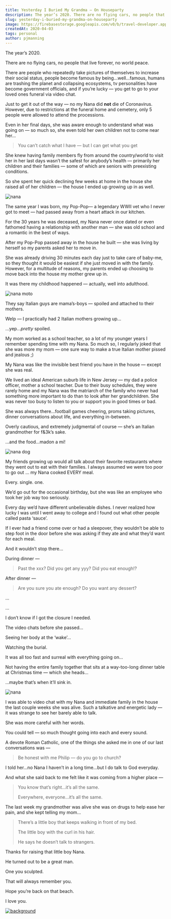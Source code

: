 ```yaml
---
title: Yesterday I Buried My Grandma — On Houseparty
description: The year’s 2020. There are no flying cars, no people that live forever, no world peace...you just bury your loved ones on Houseparty
slug: yesterday-i-buried-my-grandma-on-houseparty
image: https://firebasestorage.googleapis.com/v0/b/travel-developer.appspot.com/o/posts%2Fyesterday-i-buried-my-grandma-on-houseparty%2Fnana1.jpg?alt=media&token=47ae28d9-7cc1-4feb-96b2-ffecad6087df
createdAt: 2020-04-03
tags: personal
author: pjmanning
---
```


The year’s 2020.

There are no flying cars, no people that live forever, no world peace.

There are people who repeatedly take pictures of themselves to increase their social status, people become famous by being…well…famous, humans are trashing the planet and collapsing ecosystems, tv personalities have become government officials, and if you’re lucky — you get to go to your loved ones funeral via video chat.

Just to get it out of the way — no my Nana did **not** die of Coronavirus. However, due to restrictions at the funeral home and cemetery, only 5 people were allowed to attend the processions.

Even in her final days, she was aware enough to understand what was going on — so much so, she even told her own children not to come near her…

> You can’t catch what I have — but I can get what you get

She knew having family members fly from around the country/world to visit her in her last days wasn’t the safest for anybody’s health — primarily her children and their families — some of which are seniors with preexisting conditions.

So she spent her quick declining few weeks at home in the house she raised all of her children — the house I ended up growing up in as well.

![nana](https://firebasestorage.googleapis.com/v0/b/travel-developer.appspot.com/o/posts%2Fyesterday-i-buried-my-grandma-on-houseparty%2Fnana2.jpg?alt=media&token=efbc95b2-d58f-40de-a9af-5fde8fc11136)

The same year I was born, my Pop-Pop— a legendary WWII vet who I never got to meet — had passed away from a heart attack in our kitchen.

For the 30 years he was deceased, my Nana never once dated or even fathomed having a relationship with another man — she was old school and a romantic in the best of ways.

After my Pop-Pop passed away in the house he built — she was living by herself so my parents asked her to move in.

She was already driving 30 minutes each day just to take care of baby-me, so they thought it would be easiest if she just moved in with the family. However, for a multitude of reasons, my parents ended up choosing to move back into the house my mother grew up in.

It was there my childhood happened — actually, well into adulthood.

![nana moto](https://firebasestorage.googleapis.com/v0/b/travel-developer.appspot.com/o/posts%2Fyesterday-i-buried-my-grandma-on-houseparty%2Fnana3.jpg?alt=media&token=49eda011-8ff4-499c-9565-cbd6c197f1a2)

They say Italian guys are mama’s-boys — spoiled and attached to their mothers.

Welp — I practically had 2 Italian mothers growing up…

…yep…_pretty_ spoiled.

My mom worked as a school teacher, so a lot of my younger years I remember spending time with my Nana. So much so, I regularly joked that she was more my mom — one sure way to make a true Italian mother pissed and jealous ;)

My Nana was like the invisible best friend you have in the house — except she was real.

We lived an ideal American suburb life in New Jersey — my dad a police officer, mother a school teacher. Due to their busy schedules, they were rarely home and my Nana was the matriarch of the family who never had something more important to do than to look after her grandchildren. She was never too busy to listen to you or support you in good times or bad.

She was always there…football games cheering, proms taking pictures, dinner conversations about life, and everything in-between.

Overly cautious, and extremely judgmental of course — she’s an Italian grandmother for f&3k’s sake.

…and the food…madon a mi!

![nana dog](https://firebasestorage.googleapis.com/v0/b/travel-developer.appspot.com/o/posts%2Fyesterday-i-buried-my-grandma-on-houseparty%2Fnana4.jpg?alt=media&token=4acb7584-624c-46a5-a303-8e7fa98495f7)

My friends growing up would all talk about their favorite restaurants where they went out to eat with their families. I always assumed we were too poor to go out … my Nana cooked EVERY meal.

Every. single. one.

We’d go out for the occasional birthday, but she was like an employee who took her job way too seriously.

Every day we’d have different unbelievable dishes. I never realized how lucky I was until I went away to college and I found out what other people called pasta ‘sauce’.

If I ever had a friend come over or had a sleepover, they wouldn’t be able to step foot in the door before she was asking if they ate and what they’d want for each meal.

And it wouldn’t stop there…

During dinner —

> Past the xxx? Did you get any yyy? Did you eat enough!?

After dinner —

> Are you sure you ate enough? Do you want any dessert?

...

...

I don’t know if I got the closure I needed.

The video chats before she passed…

Seeing her body at the ‘wake’…

Watching the burial.

It was all too fast and surreal with everything going on…

Not having the entire family together that sits at a way-too-long dinner table at Christmas time — which she heads…

…maybe that’s when it’ll sink in.

![nana](https://firebasestorage.googleapis.com/v0/b/travel-developer.appspot.com/o/posts%2Fyesterday-i-buried-my-grandma-on-houseparty%2Fnana5.jpg?alt=media&token=98654f6a-a5a2-4062-97ba-35287f748d76)

I was able to video chat with my Nana and immediate family in the house the last couple weeks she was alive. Such a talkative and energetic lady — it was strange to see her barely able to talk.

She was more careful with her words.

You could tell — so much thought going into each and every sound.

A devote Roman Catholic, one of the things she asked me in one of our last conversations was —

> Be honest with me Philip — do you go to church?

I told her…no Nana I haven’t in a long time…but I do talk to God everyday.

And what she said back to me felt like it was coming from a higher place —

> You know that’s right…it’s all the same.
>
> Everywhere, everyone…it’s all the same.

The last week my grandmother was alive she was on drugs to help ease her pain, and she kept telling my mom…

> There’s a little boy that keeps walking in front of my bed.
>
> The little boy with the curl in his hair.
>
> He says he doesn’t talk to strangers.

Thanks for raising that little boy Nana.

He turned out to be a great man.

One you sculpted.

That will always remember you.

Hope you’re back on that beach.

I love you.

[![background](https://firebasestorage.googleapis.com/v0/b/travel-developer.appspot.com/o/posts%2Fyesterday-i-buried-my-grandma-on-houseparty%2Fnana6.jpg?alt=media&token=5665d206-0c3d-4b80-8762-e331302138e8)](http://www.youtube.com/watch?v=bdbJGQVCh_I 'Surprise Nana')
